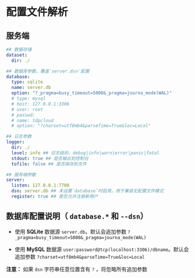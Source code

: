 # 配置文件解析

## 服务端

```yaml
## 数据存储
dataset:
  dir: ./

## 数据库参数，覆盖`server.dsn`配置
database:
  type: sqlite
  name: server.db
  option: "?_pragma=busy_timeout=5000&_pragma=journa_mode(WAL)"
  # type: mysql
  # host: 127.0.0.1:3306
  # user: root
  # passwd:
  # name: tdpcloud
  # option: "?charset=utf8mb4&parseTime=True&loc=Local"

## 日志参数
logger:
  dir: ./
  level: info ## 日志级别，debug|info|warn|error|panic|fatal
  stdout: true ## 是否输出到控制台
  tofile: false ## 是否保存到文件

## 服务端参数
server:
  listen: 127.0.0.1:7700
  dsn: server.db ## 未设置`database`时启用，用于兼容无配置文件模式
  register: true ## 是否允许注册新用户
```

## 数据库配置说明（ `database.*` 和 `--dsn`）

- 使用 **SQLite** 数据源 `server.db`。默认会追加参数 `?_pragma=busy_timeout=5000&_pragma=journa_mode(WAL)`

- 使用 **MySQL**  数据源 `user:password@tcp(localhost:3306)/dbname`。默认会追加参数 `?charset=utf8mb4&parseTime=True&loc=Local`

**注意：** 如果 `dsn` 字符串任意位置含有 `?` ，将忽略所有追加参数

